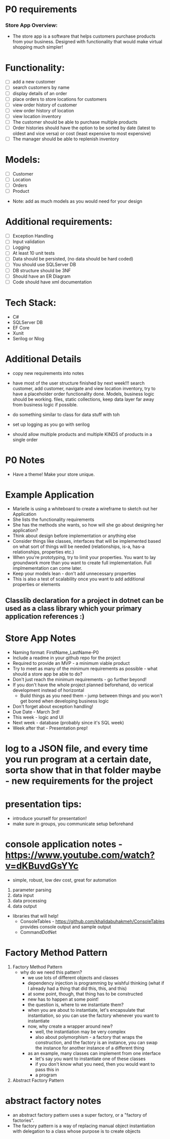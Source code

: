 # P0 requirements
### Store App Overview:
- The store app is a software that helps customers purchase products from your business. Designed with functionality that would make virtual shopping much simpler!

# Functionality:
- [ ] add a new customer
- [ ] search customers by name
- [ ] display details of an order
- [ ] place orders to store locations for customers
- [ ] view order history of customer
- [ ] view order history of location
- [ ] view location inventory
- [ ] The customer should be able to purchase multiple products
- [ ] Order histories should have the option to be sorted by date (latest to oldest and vice versa) or cost (least expensive to most expensive)
- [ ] The manager should be able to replenish inventory

# Models:
- [ ] Customer
- [ ] Location
- [ ] Orders
- [ ] Product
- Note: add as much models as you would need for your design

# Additional requirements:
- [ ] Exception Handling
- [ ] Input validation
- [ ] Logging
- [ ] At least 10 unit tests
- [ ] Data should be persisted, (no data should be hard coded)
- [ ] You should use SQLServer DB
- [ ] DB structure should be 3NF
- [ ] Should have an ER Diagram
- [ ] Code should have xml documentation

# Tech Stack:
- C#
- SQLServer DB
- EF Core
- Xunit
- Serilog or Nlog


# Additional Details
- copy new requirements into notes
- have most of the user structure finished by next week!!!
search customer, add customer, navigate and view location inventory, try to have a placeholder order functionality done. Models, business logic should be working. files, static collections, keep data layer far away from business logic if possible.
- do something similar to class for data stuff with toh
- set up logging as you go with serilog

- should allow multiple products and multiple KINDS of products in a single order
# P0 Notes
-   Have a theme! Make your store unique.

# Example Application
-   Marielle is using a whiteboard to create a wireframe to sketch out her Application
-   She lists the functionality requirements
-   She has the methods she wants, so how will she go about designing her application?
-   Think about design before implementation or anything else
-   Consider things like classes, interfaces that will be implemented based on what sort of things will be needed (relationships, is-a, has-a relationships, properties etc.)
-   When you're prototyping, try to limit your properties. You want to lay groundwork more than you want to create full implementation. Full implmementation can come later.
-   Keep your models lean - don't add unnecessary properties
-   This is also a test of scalability once you want to add additional properties or elements

## Classlib declaration for a project in dotnet can be used as a class library which your primary application references :)

# Store App Notes
-   Naming format: FirstName_LastName-P0
-   Include a readme in your github repo for the project
-   Required to provide an MVP - a minimum viable product
-   Try to meet as many of the minimum requirements as possible - what should a store app be able to do?
-   Don't just reach the minimum requirements - go further beyond!
-   If you don't have the whole project planned beforehand, do vertical development instead of horizontal
    -   Build things as you need them - jump between things and you won't get bored when developing business logic
-   Don't forget about exception handling!
-   Due Date - March 3rd!
-   This week - logic and UI
-   Next week - database (probably since it's SQL week)
-   Week after that - Presentation prep!

# log to a JSON file, and every time you run program at a certain date, sorta show that in that folder maybe - new requirements for the project



# presentation tips:
- introduce yourself for presentation!
- make sure in groups, you communicate setup beforehand


# console application notes - https://www.youtube.com/watch?v=dKBuvdGsYYc
- simple, robust, low dev cost, great for automation
1. parameter parsing
1. data input
1. data processing
1. data output
- libraries that will help!
    - ConsoleTables - https://github.com/khalidabuhakmeh/ConsoleTables provides console output and sample output
    - CommandDotNet


# Factory Method Pattern
1. Factory Method Pattern
    - why do we need this pattern?
        - we use lots of different objects and classes
        - dependency injection is programming by wishful thinking (what if I already had a thing that did this, this, and this)
        - at some point, though, that thing has to be constructed
        - new has to happen at some point!
        - the question is, where to we instantiate them?
        - when you are about to instantiate, let's encapsulate that instantiation, so you can use the factory whenever you want to instantiate
        - now, why create a wrapper around new?
            - well, the instantiation may be very complex
            - also about polymorphism - a factory that wraps the construction, and the factory is an instance, you can swap the instance for another instance of a different thing
        - as an example, many classes can implement from one interface
            - let's say you want to instantiate one of these classes
            - if you don't know what you need, then you would want to pass this in
            - a program 
1. Abstract Factory Pattern

# abstract factory notes
- an abstract factory pattern uses a super factory, or a "factory of factories".
- The factory pattern is a way of replacing manual object instantiation with delegation to a class whose purpose is to create objects